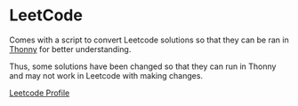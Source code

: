 # LeetCode
Comes with a script to convert Leetcode solutions so that they can be ran in [Thonny](https://thonny.org) for better understanding.

Thus, some solutions have been changed so that they can run in Thonny and may not work in Leetcode with making changes.

[Leetcode Profile](https://leetcode.com/JeliHacker/)
